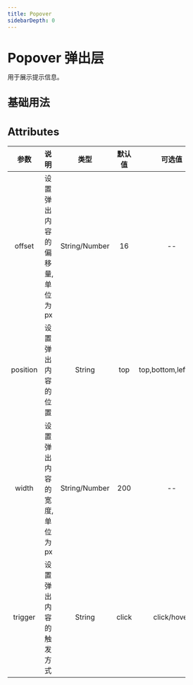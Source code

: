 ```yaml
---
title: Popover
sidebarDepth: 0
---
```


<style lang="scss">
    * { margin: 0; padding: 0; box-sizing: border-box; }
    h1, h2, h3, h4, h5 {
        border-bottom: none;
    }
    h1 {
        font-size: 30px;
        line-height: 38px;
    }
    h2 {
        font-size: 24px;
        line-height: 32px;
    }
    h3 {
        font-size: 18px;
        line-height: 26px;
    }
    p {
        font-size: 14px;
    }
</style>

# Popover 弹出层
用于展示提示信息。

## 基础用法
<ClientOnly>
<popover-demo></popover-demo>
</ClientOnly>

## Attributes
| 参数          | 说明          | 类型   | 默认值 | 可选值 |
|:-------------:|:-------------|:------:|:------:|:------:|
| offset        |  设置弹出内容的偏移量,单位为 px | String/Number |  16    | --     |
| position      |  设置弹出内容的位置 | String |  top    | top,bottom,left,right     |
| width         |  设置弹出内容的宽度,单位为 px | String/Number |  200    | --     |
| trigger       |  设置弹出内容的触发方式 | String |  click    | click/hover    |

